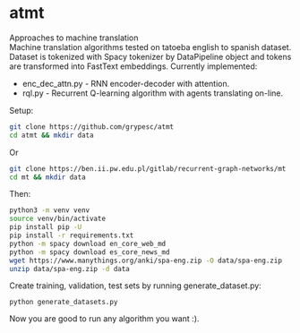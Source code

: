 # atmt
Approaches to machine translation  
Machine translation algorithms tested on tatoeba english to spanish dataset. Dataset is tokenized
with Spacy tokenizer by DataPipeline object and tokens are transformed into FastText embeddings. Currently implemented:
* enc_dec_attn.py - RNN encoder-decoder with attention.
* rql.py - Recurrent Q-learning algorithm with agents translating on-line.

Setup:
```bash
git clone https://github.com/grypesc/atmt
cd atmt && mkdir data
```
Or
```bash
git clone https://ben.ii.pw.edu.pl/gitlab/recurrent-graph-networks/mt
cd mt && mkdir data
```
Then:
```bash
python3 -m venv venv
source venv/bin/activate
pip install pip -U
pip install -r requirements.txt
python -m spacy download en_core_web_md
python -m spacy download es_core_news_md
wget https://www.manythings.org/anki/spa-eng.zip -O data/spa-eng.zip
unzip data/spa-eng.zip -d data
```
Create training, validation, test sets by running generate_dataset.py:

```python3
python generate_datasets.py
```

Now you are good to run any algorithm you want :).
